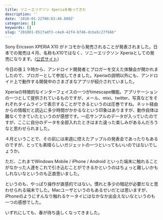 ```yaml
---
title: ソニーエリクソン Xperiaを触ってきた
description: ''
date: '2010-01-22T00:03:46.000Z'
categories: []
keywords: []
slug: "201001-051fadf3-c4a9-42f4-bf46-dcba5c27f66b"
---
```

Sony Ericsson XPERIA X10 がドコモから発売されることが発表されました。日本での発売は４月、名称もX10ではなく、ソニーエリクソン Xperiaとしての発売になります。([公式サイト](http://www.sonyericsson.co.jp/product/docomo/so-01b/index.html))

今日の夜１９時から、アンドロイド開発者とブロガーを交えた体験会が開かれましたので、ブロガーとして参加してきました。Xperiaの説明以外にも、アンドロイド上で動作する開発中のさまざまなアプリが紹介されていました。

Xperiaの特徴的なインターフェイスの一つがtimescape機能。アプリケーションの一つとして提供されているものですが、メール、mixi、twitter、写真などをそれぞれタイムラインで表示することができるというのは圧巻ですね。ネット経由からの情報だと読込に多少時間がかかるなという印象はありますが、動作自体は難なくできていたというのが感想です。一応サンプルのデータが入っていたのですが、ここに自分のデータを全部入れたときはまた違った楽しみがあるんだろうなと思わせられました。

４月ということで、その前には来週に控えたアップルの発表会であったりもあるのですが、とっても素晴らしいガジェットの一つといってもいいのではないでしょうか。

ただ、これまでWindows Mobile / iPhone / Android といった端末に触れることがなかった人達をこれで引き込むことができるかというのはちょっと難しいかもしれないなというのも正直思いました。

というのも、やっぱり操作が直感的ではない。慣れと多少の暗記が必要だなと思わせられる端末でした。Macユーザというのもあるせいだとは思いますが、iPhoneのようにすんなり触れるケータイにはなかなか出会えないなというのも一つの感想でした。

いずれにしても、春が待ち遠しくなってきました。